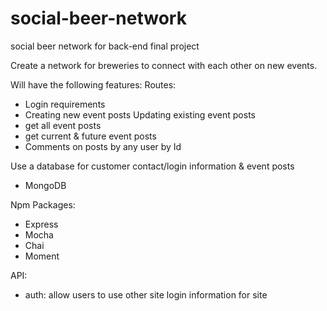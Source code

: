# social-beer-network
social beer network for back-end final project

Create a network for breweries to connect with each other on new events.

Will have the following features:
Routes:
  - Login requirements
  - Creating new event posts
    Updating existing event posts
  - get all event posts
  - get current & future event posts
  - Comments on posts by any user by Id

Use a database for customer contact/login information & event posts
  - MongoDB

Npm Packages:
  - Express
  - Mocha
  - Chai
  - Moment

API:
  - auth: allow users to use other site login information for site

  

